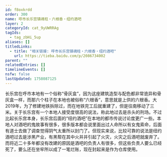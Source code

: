 ```yaml
---
id: f8oxkrdd
order: 300
name: 呼市长乐宫镇魂柱・六根香・纽约酒吧
layer: 2
categoryId: cat_9yUWRRAg
tagIds:
  - tag_zbHi_5up
aliases: []
titledLinks:
  - title: "相关链接: 呼市长乐宫镇魂柱・六根香・纽约酒吧"
    url: https://tieba.baidu.com/p/2086734002
parent: ""
relatedEntries: []
timelineEvents: []
nsfw: false
lastUpdated: 1758087125
---
```


长乐宫在呼市本地有一个俗称“骨灰盒”，因为这座建筑造型与配色都非常诡异和骨灰盒一样，而那六个柱子在本地也被俗称“六根香”，意思就是上供的六根香。大2019年，为了修建地铁拆除过，而在地铁完工后就重建了，但是往南移动了三米。关于长乐宫有一个本地人接受度很高的说法，称此地过去是杀头的刑场。不过比起长乐宫本身，长乐宫后面的“纽约酒吧”在本地的都市传说讨论度更广一些。本地人对酒吧的鬼故事有很多，很多版本都会说里面出过人命所以有女鬼索命，后面有道士去做了调查觉得阴气太重所以封门了。但现实来说，比较可靠的说法是纽约酒吧过去是涉黑产业，有黑帮在其中火并并引起了火灾，火灾之后酒吧就废弃了。而将近二十多年都没有改建的原因是酒吧的负责人有很多，但这些负责人要么已经死了，要么还在坐牢所以成了一笔烂账，现在封起来是作为仓库使用。